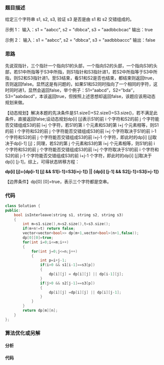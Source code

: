### 题目描述

给定三个字符串 s1, s2, s3, 验证 s3 是否是由 s1 和 s2 交错组成的。

示例 1：
输入：s1 = "aabcc", s2 = "dbbca", s3 = "aadbbcbcac"
输出：true

示例 2：
输入：s1 = "aabcc", s2 = "dbbca", s3 = "aadbbbaccc"
输出：false

### 思路

先说双指针，三个指针一个指向S1的头部，一个指向S2的头部，一个指向S3的头部，若S1中所指等于S3中所指，则S1指针和S3指针进1，若S2中所指等于S3中所指，则S2和S3指针进1，至S3结束，看S1和S2是否也结束，都结束则返回true，否则返回false。显然这是有问题的，如果S1和S2同时指向了一个相同的字符，这时同时进1，显然会返回false，举个例子：S1=“aabcd”，S2=‘’bda‘’，S3="aabdacd"，本该返回true，但按照上述思想却返回false，该题应该用动态规划来做。

【动态规划】解决本题的先决条件是S1.size()+S2.size()=S3.size()，若不满足此条件，直接返回false;设动态规划dp[i] [j]表示S1的前 i 个字符和S2的前 j 个字符能否交错组成S3的前 i+j 个字符，若S1的第 i 个元素和S3的第 i+j 个元素相等，则S1的前 i 个字符和S2的前 j 个字符能否交错组成S3的前 i+j 个字符取决于S1的前 i-1 个字符和S2的前 j 个字符能否交错组成S3的前 i+j-1 个字符，即此时的dp[i] [j]取决于dp[i-1] [j]；同理，若S2的第 j 个元素和S3的第 i+j 个元素相等，则S1的前 i 个字符和S2的前 j 个字符能否交错组成S3的前 i+j 个字符取决于S1的前 i 个字符和S2的前 j-1 个字符能否交错组成S3的前 i+j-1 个字符，即此时的dp[i] [j]取决于dp[i] [j-1]，综上，可得状态转移方程：

**dp[i] [j]={dp[i-1] [j] && S1[i-1]=S3[i+j-1]} || {dp[i] [j-1] && S2[j-1]=S3[i+j-1]}**

【边界条件】dp[0] [0]=true，表示三个字符都是空串。

### 代码

```c++
class Solution {
public:
    bool isInterleave(string s1, string s2, string s3) 
    {
        int m=s1.size(),n=s2.size(),t=s3.size();
        if(m+n!=t) return false;
        vector<vector<bool>> dp(m+1,vector<bool>(n+1,false));
        dp[0][0]=true;
        for(int i=0;i<=m;i++)
        {
            for(int j=0;j<=n;j++)
            {
                int p=i+j-1;
                if(i>0 && s1[i-1]==s3[p])
                {
                    dp[i][j] = dp[i][j] || dp[i-1][j];
                }
                if(j>0 && s2[j-1]==s3[p])
                {
                    dp[i][j] =dp[i][j] || dp[i][j-1];
                }
            }
        }
        return dp[m][n];
    }
};
```

### 算法优化或另解

#### 分析

#### 代码

```c++

```

